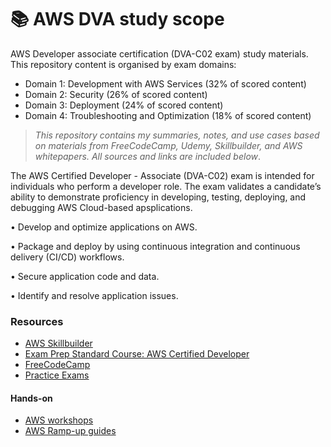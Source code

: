 # 📚 AWS DVA study scope

AWS Developer associate certification (DVA-C02 exam) study materials. This repository content is organised by exam domains:

* Domain 1: Development with AWS Services (32% of scored content)
* Domain 2: Security (26% of scored content)
* Domain 3: Deployment (24% of scored content)
* Domain 4: Troubleshooting and Optimization (18% of scored content)

> _This repository contains my summaries, notes, and use cases based on materials from FreeCodeCamp, Udemy, Skillbuilder, and AWS whitepapers. All sources and links are included below_.

The AWS Certified Developer - Associate (DVA-C02) exam is intended for individuals who perform a developer role. The exam validates a candidate’s ability to demonstrate proficiency in developing, testing, deploying, and debugging AWS Cloud-based apsplications.

• Develop and optimize applications on AWS.

• Package and deploy by using continuous integration and continuous delivery (CI/CD) workflows.

• Secure application code and data.

• Identify and resolve application issues.

### Resources

* [AWS Skillbuilder](https://explore.skillbuilder.aws/learn/signin)
* [Exam Prep Standard Course: AWS Certified Developer](https://explore.skillbuilder.aws/learn/course/internal/view/elearning/14724/exam-prep-standard-course-aws-certified-developer-associate-dva-c02)
* [FreeCodeCamp](https://www.youtube.com/watch?v=TTcyhhH2FWE\&t=2146s)
* [Practice Exams](https://portal.tutorialsdojo.com/courses/aws-certified-developer-associate-practice-exams/)

#### Hands-on

* [AWS workshops](https://awsworkshop.io/)
* [AWS Ramp-up guides](https://aws.amazon.com/training/ramp-up-guides/)
